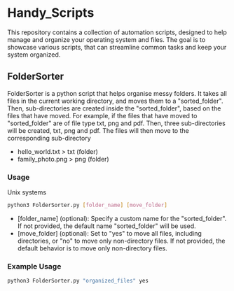 <h1>Handy_Scripts</h1>
<p>This repository contains a collection of automation scripts, designed to help manage and organize your operating system and files. The goal is to showcase various scripts, that can streamline common tasks and keep your system organized.</p>

<h2>FolderSorter</h2>
<p>FolderSorter is a python script that helps organise messy folders. It takes all files in the current working directory, and moves them to a "sorted_folder". Then, sub-directories are created inside the "sorted_folder", based on the files that have moved. For example, if the files that have moved to "sorted_folder" are of file type txt, png and pdf. Then, three sub-directories will be created, txt, png and pdf. The files will then move to the corresponding sub-directory</p>

<ul>
	<li>hello_world.txt > txt (folder)</li>
	<li>family_photo.png > png (folder)</li>
</ul>

<h3>Usage</h3>
Unix systems

```bash
python3 FolderSorter.py [folder_name] [move_folder]
```

<ul>
	<li>[folder_name] (optional): Specify a custom name for the "sorted_folder". If not provided, the default name "sorted_folder" will be used.</li>
	<li>[move_folder] (optional): Set to "yes" to move all files, including directories, or "no" to move only non-directory files. If not provided, the default behavior is to move only non-directory files.</li>

</ul>

<h3>Example Usage</h3>

```bash
python3 FolderSorter.py "organized_files" yes
```
